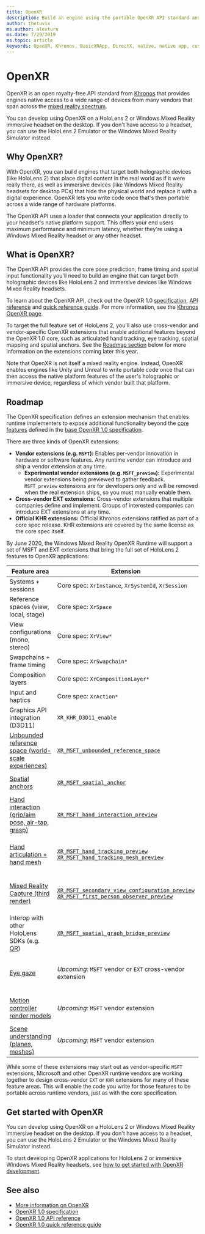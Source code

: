 ```yaml
---
title: OpenXR
description: Build an engine using the portable OpenXR API standard and deploy it to Windows Mixed Reality and HoloLens 2 headsets.
author: thetuvix
ms.author: alexturn
ms.date: 7/29/2019
ms.topic: article
keywords: OpenXR, Khronos, BasicXRApp, DirectX, native, native app, custom engine, middleware
---
```




# OpenXR

OpenXR is an open royalty-free API standard from <a href="https://www.khronos.org/" target="_blank">Khronos</a> that provides engines native access to a wide range of devices from many vendors that span across the [mixed reality spectrum](mixed-reality.md).

You can develop using OpenXR on a HoloLens 2 or Windows Mixed Reality immersive headset on the desktop.  If you don't have access to a headset, you can use the HoloLens 2 Emulator or the Windows Mixed Reality Simulator instead.

## Why OpenXR?

With OpenXR, you can build engines that target both holographic devices (like HoloLens 2) that place digital content in the real world as if it were really there, as well as immersive devices (like Windows Mixed Reality headsets for desktop PCs) that hide the physical world and replace it with a digital experience.  OpenXR lets you write code once that's then portable across a wide range of hardware platforms.

The OpenXR API uses a loader that connects your application directly to your headset's native platform support.  This offers your end users maximum performance and minimum latency, whether they're using a Windows Mixed Reality headset or any other headset.

## What is OpenXR?

The OpenXR API provides the core pose prediction, frame timing and spatial input functionality you'll need to build an engine that can target both holographic devices like HoloLens 2 and immersive devices like Windows Mixed Reality headsets.

To learn about the OpenXR API, check out the OpenXR 1.0 <a href="https://www.khronos.org/registry/OpenXR/specs/1.0/html/xrspec.html" target="_blank">specification</a>, <a href="https://www.khronos.org/registry/OpenXR/specs/1.0/man/html/openxr.html" target="_blank">API reference</a> and <a href="https://www.khronos.org/files/openxr-10-reference-guide.pdf" target="_blank">quick reference guide</a>.  For more information, see the <a href="https://www.khronos.org/openxr/" target="_blank">Khronos OpenXR page</a>.

To target the full feature set of HoloLens 2, you'll also use cross-vendor and vendor-specific OpenXR extensions that enable additional features beyond the OpenXR 1.0 core, such as articulated hand tracking, eye tracking, spatial mapping and spatial anchors.  See the [Roadmap section](#roadmap) below for more information on the extensions coming later this year.

Note that OpenXR is not itself a mixed reality engine.  Instead, OpenXR enables engines like Unity and Unreal to write portable code once that can then access the native platform features of the user's holographic or immersive device, regardless of which vendor built that platform.

## Roadmap

The OpenXR specification defines an extension mechanism that enables runtime implementers to expose additional functionality beyond the [core features](#what-is-openxr) defined in the <a href="https://www.khronos.org/registry/OpenXR/specs/1.0/html/xrspec.html" target="_blank">base OpenXR 1.0 specification</a>.

There are three kinds of OpenXR extensions:
* **Vendor extensions (e.g. `MSFT`):** Enables per-vendor innovation in hardware or software features.  Any runtime vendor can introduce and ship a vendor extension at any time.
  * **Experimental vendor extensions (e.g. `MSFT_preview`):** Experimental vendor extensions being previewed to gather feedback.  `MSFT_preview` extensions are for developers only and will be removed when the real extension ships, so you must manually enable them.
* **Cross-vendor EXT extensions:** Cross-vendor extensions that multiple companies define and implement.  Groups of interested companies can introduce EXT extensions at any time.
* **Official KHR extensions:** Official Khronos extensions ratified as part of a core spec release.  KHR extensions are covered by the same license as the core spec itself.

By June 2020, the Windows Mixed Reality OpenXR Runtime will support a set of MSFT and EXT extensions that bring the full set of HoloLens 2 features to OpenXR applications:

| Feature area | Extension | Availability |
|--------------|-----------|--------------|
| Systems + sessions | Core spec: `XrInstance`, `XrSystemId`, `XrSession` | **Released in OpenXR 1.0** |
| Reference spaces (view, local, stage) | Core spec: `XrSpace` | **Released in OpenXR 1.0** |
| View configurations (mono, stereo) | Core spec: `XrView*` | **Released in OpenXR 1.0** |
| Swapchains + frame timing | Core spec: `XrSwapchain*` | **Released in OpenXR 1.0** |
| Composition layers | Core spec: `XrCompositionLayer*` | **Released in OpenXR 1.0** |
| Input and haptics | Core spec: `XrAction*` | **Released in OpenXR 1.0** |
| Graphics API integration (D3D11) | `XR_KHR_D3D11_enable` | **Released in OpenXR 1.0** |
| [Unbounded reference space (world-scale experiences)](coordinate-systems.md#building-a-world-scale-experience) | [`XR_MSFT_unbounded_reference_space`](https://www.khronos.org/registry/OpenXR/specs/1.0/html/xrspec.html#XR_MSFT_unbounded_reference_space) | **Released as `MSFT` extension** |
| [Spatial anchors](spatial-anchors.md) | [`XR_MSFT_spatial_anchor`](https://www.khronos.org/registry/OpenXR/specs/1.0/html/xrspec.html#XR_MSFT_spatial_anchor) | **Released as `MSFT` extension** |
| [Hand interaction (grip/aim pose, air-tap, grasp)](hands-and-tools.md) | [`XR_MSFT_hand_interaction_preview`](https://microsoft.github.io/OpenXR-MixedReality/openxr_preview/specs/openxr.html#XR_MSFT_hand_interaction_preview) | **`MSFT_preview` extension available**<br />March 2020: `MSFT` release
| [Hand articulation + hand mesh](hands-and-tools.md) | [`XR_MSFT_hand_tracking_preview`](https://microsoft.github.io/OpenXR-MixedReality/openxr_preview/specs/openxr.html#XR_MSFT_hand_tracking_preview)<br />[`XR_MSFT_hand_tracking_mesh_preview`](https://microsoft.github.io/OpenXR-MixedReality/openxr_preview/specs/openxr.html#XR_MSFT_hand_tracking_mesh_preview) | **`MSFT_preview` extension available**<br />April 2020: `MSFT` release
| [Mixed Reality Capture (third render)](mixed-reality-capture-for-developers.md#render-from-the-pv-camera-opt-in) | [`XR_MSFT_secondary_view_configuration_preview`](https://microsoft.github.io/OpenXR-MixedReality/openxr_preview/specs/openxr.html#XR_MSFT_secondary_view_configuration_preview)<br />[`XR_MSFT_first_person_observer_preview`](https://microsoft.github.io/OpenXR-MixedReality/openxr_preview/specs/openxr.html#XR_MSFT_first_person_observer_preview) | **`MSFT_preview` extension available**<br />April 2020: `MSFT` release
| Interop with other HoloLens SDKs (e.g. [QR](qr-code-tracking.md)) | [`XR_MSFT_spatial_graph_bridge_preview`](https://microsoft.github.io/OpenXR-MixedReality/openxr_preview/specs/openxr.html#XR_MSFT_spatial_graph_bridge_preview) | **`MSFT_preview` extension available**<br />April 2020: `MSFT` release
| [Eye gaze](eye-tracking.md) | *Upcoming:* `MSFT` vendor or `EXT` cross-vendor extension | March 2020: `MSFT_preview`<br />April 2020: `MSFT` or `EXT` release
| [Motion controller render models](motion-controllers.md#rendering-the-motion-controller-model) | *Upcoming:* `MSFT` vendor extension | March 2020: `MSFT_preview`<br />June 2020: `MSFT` release
| [Scene understanding (planes, meshes)](scene-understanding.md) | *Upcoming:* `MSFT` vendor extension | April 2020: `MSFT_preview`<br />June 2020: `MSFT` release

While some of these extensions may start out as vendor-specific `MSFT` extensions, Microsoft and other OpenXR runtime vendors are working together to design cross-vendor `EXT` or `KHR` extensions for many of these feature areas.  This will enable the code you write for those features to be portable across runtime vendors, just as with the core specification.

## Get started with OpenXR

You can develop using OpenXR on a HoloLens 2 or Windows Mixed Reality immersive headset on the desktop.  If you don't have access to a headset, you can use the HoloLens 2 Emulator or the Windows Mixed Reality Simulator instead.

To start developing OpenXR applications for HoloLens 2 or immersive Windows Mixed Reality headsets, see [how to get started with OpenXR development](openxr-getting-started.md).

## See also

* <a href="https://www.khronos.org/openxr/" target="_blank">More information on OpenXR</a>
* <a href="https://www.khronos.org/registry/OpenXR/specs/1.0/html/xrspec.html" target="_blank">OpenXR 1.0 specification</a>
* <a href="https://www.khronos.org/registry/OpenXR/specs/1.0/man/html/openxr.html" target="_blank">OpenXR 1.0 API reference</a>
* <a href="https://www.khronos.org/files/openxr-10-reference-guide.pdf" target="_blank">OpenXR 1.0 quick reference guide</a>
